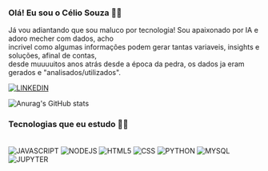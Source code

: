 ### Olá! Eu sou o Célio Souza ✌🏽
<p> Já vou adiantando que sou maluco por tecnologia! Sou apaixonado por IA e adoro mecher com dados,
    acho<br/> incrivel como algumas informações podem gerar tantas variaveis, insights e soluções, afinal
    de contas,<br/> desde muuuuitos anos atrás desde a época da pedra, os dados ja eram gerados e 
    "analisados/utilizados".</p>
    
[![LINKEDIN](https://img.shields.io/badge/LinkedIn-0077B5?style=for-the-badge&logo=linkedin&logoColor=white)](https://www.linkedin.com/in/celio-souza-01aa50267/)


![Anurag's GitHub stats](https://github-readme-stats.vercel.app/api?username=CelioSouzaDv&show_icons=true&theme=tokyonight)


### Tecnologias que eu estudo ✍🏽
<div style="display: inline_block"><br/>
    <img align="center" alt="JAVASCRIPT" src="https://img.shields.io/badge/JavaScript-F7DF1E?style=for-the-badge&logo=javascript&logoColor=black">
    <img align="center" alt="NODEJS" src="https://img.shields.io/badge/Node.js-43853D?style=for-the-badge&logo=node.js&logoColor=white">
    <img align="center" alt="HTML5" src="https://img.shields.io/badge/HTML5-E34F26?style=for-the-badge&logo=html5&logoColor=white">
     <img align="center" alt="CSS" src="https://img.shields.io/badge/CSS3-1572B6?style=for-the-badge&logo=css3&logoColor=white">
      <img align="center" alt="PYTHON" src="https://img.shields.io/badge/Python-14354C?style=for-the-badge&logo=python&logoColor=white">
      <img align="center" alt="MYSQL" src="https://img.shields.io/badge/MySQL-00000F?style=for-the-badge&logo=mysql&logoColor=white">
       <img align="center" alt="JUPYTER" src="https://img.shields.io/badge/Made%20with-Jupyter-orange?style=for-the-badge&logo=Jupyter">
            
</div>

<!--
<img align="center" alt="JAVA" src="https://img.shields.io/badge/Java-ED8B00?style=for-the-badge&logo=openjdk&logoColor=white">  
-->

